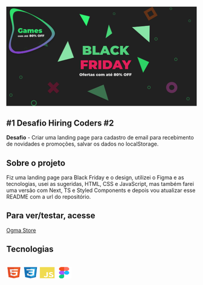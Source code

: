 ![Screenshot](screenshot.png)

## #1 Desafio Hiring Coders #2

<b>Desafio</b> - Criar uma landing page para cadastro de email para recebimento de novidades e promoções, salvar os dados no localStorage.

## Sobre o projeto
Fiz uma landing page para Black Friday e o design, utilizei o Figma e as tecnologias, usei as sugeridas, HTML, CSS e JavaScript, mas também farei uma versão com Next, TS e Styled Components e depois vou atualizar esse README com a url do repositório.

## Para ver/testar, acesse

[Ogma Store](https://ogma-store.vercel.app/)

## Tecnologias

<div style="display: inline_block"><br>
  <img align="center" alt="HTML" height="30" width="40" src="https://raw.githubusercontent.com/devicons/devicon/master/icons/html5/html5-original.svg">
  <img align="center" alt="CSS" height="30" width="40" src="https://raw.githubusercontent.com/devicons/devicon/master/icons/css3/css3-original.svg">
   <img align="center" alt="Js" height="30" width="40" src="https://raw.githubusercontent.com/devicons/devicon/master/icons/javascript/javascript-plain.svg">
  <img align="center" alt="CSS" height="30" width="40" src="https://raw.githubusercontent.com/devicons/devicon/9f4f5cdb393299a81125eb5127929ea7bfe42889/icons/figma/figma-original.svg">
</div>